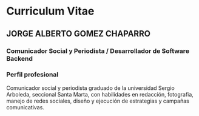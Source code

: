 # Curriculum Vitae

## JORGE ALBERTO GOMEZ CHAPARRO
### Comunicador Social y Periodista / Desarrollador de Software Backend

### Perfil profesional
Comunicador social y periodista graduado de la universidad Sergio Arboleda, seccional Santa Marta, con habilidades en redacción, fotografia, manejo de redes sociales, diseño y ejecución de estrategias y campañas comunicativas.
